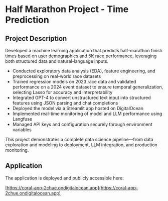 # Half Marathon Project - Time Prediction

## Project Description

Developed a machine learning application that predicts half-marathon finish times based on user demographics and 5K race performance, leveraging both structured data and natural-language inputs.

- Conducted exploratory data analysis (EDA), feature engineering, and preprocessing on real-world race datasets  
- Trained regression models on 2023 race data and validated performance on a 2024 event dataset to ensure temporal generalization, selecting Lasso for accuracy and interpretability  
- Integrated GPT-4 to convert unstructured text input into structured features using JSON parsing and chat completions  
- Deployed the model via a Streamlit app hosted on DigitalOcean  
- Implemented real-time monitoring of model and LLM performance using Langfuse  
- Managed API keys and configuration securely through environment variables 

This project demonstrates a complete data science pipeline—from data exploration and modeling to deployment, LLM integration, and production monitoring.



## Application

The application is deployed and publicly accessible here:

[https://coral-app-2chue.ondigitalocean.app](https://coral-app-2chue.ondigitalocean.app)

